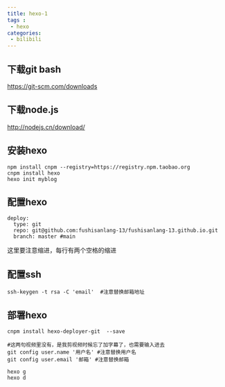 ```yaml
---
title: hexo-1
tags :
 - hexo
categories:
 - bilibili
---
```


## 下载git bash
https://git-scm.com/downloads

## 下载node.js
http://nodejs.cn/download/

## 安装hexo

```
npm install cnpm --registry=https://registry.npm.taobao.org
cnpm install hexo
hexo init myblog
```

## 配置hexo
```
deploy:
  type: git
  repo: git@github.com:fushisanlang-13/fushisanlang-13.github.io.git
  branch: master #main
```
这里要注意缩进，每行有两个空格的缩进

## 配置ssh
```
ssh-keygen -t rsa -C 'email'  #注意替换邮箱地址
```

## 部署hexo
```
cnpm install hexo-deployer-git  --save

#这两句视频里没有，是我剪视频时候忘了加字幕了，也需要输入进去
git config user.name '用户名' #注意替换用户名
git config user.email '邮箱' #注意替换邮箱

hexo g
hexo d
```